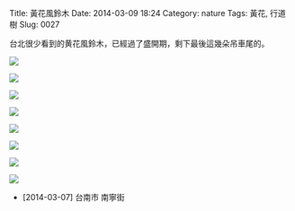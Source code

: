 Title: 黃花風鈴木
Date: 2014-03-09 18:24
Category: nature
Tags: 黃花, 行道樹 
Slug: 0027

台北很少看到的黄花風鈴木，已經過了盛開期，剩下最後這幾朵吊車尾的。

![](/static/images/nature/plant/0027/tn_P3070005.JPG)

![](/static/images/nature/plant/0027/tn_P3070007.JPG)

![](/static/images/nature/plant/0027/tn_P3070010.JPG)

![](/static/images/nature/plant/0027/tn_P3070011.JPG)

![](/static/images/nature/plant/0027/tn_P3070014.JPG)

![](/static/images/nature/plant/0027/tn_P3070017.JPG)

![](/static/images/nature/plant/0027/tn_P3070018.JPG)

![](/static/images/nature/plant/0027/tn_P3070021.JPG)

* [2014-03-07] 台南市 南寧街
